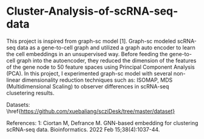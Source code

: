 # Cluster-Analysis-of-scRNA-seq-data

This project is inspired from graph-sc model [1]. Graph-sc modeled scRNA-seq data as a gene-to-cell graph and utilized a graph auto encoder to learn the cell embeddings in an unsupervised way. Before feeding the gene-to-cell graph into the autoencoder, they reduced the dimension of the features of the gene node to 50 feature spaces using Principal Component Analysis (PCA). In this project, I experimented graph-sc model with several non-linear dimensionality reduction techniques such as: ISOMAP, MDS (Multidimensional Scaling) to observer differences in scRNA-seq clusetering results.

Datasets: \href{https://github.com/xuebaliang/scziDesk/tree/master/dataset}

References:
1: Ciortan M, Defrance M. GNN-based embedding for clustering scRNA-seq data. Bioinformatics. 2022 Feb 15;38(4):1037-44.
